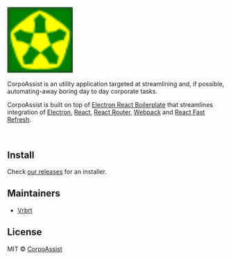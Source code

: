 <img src="assets/icon.svg" width="30%" />

<br>

<p>
  CorpoAssist is an utility application targeted at streamlining and, if possible, automating-away boring day to day corporate tasks.

CorpoAssist is built on top of <a href="https://electron-react-boilerplate.js.org/">Electron React Boilerplate</a> that streamlines integration of <a href="https://electron.atom.io/">Electron</a>, <a href="https://facebook.github.io/react/">React</a>, <a href="https://github.com/reactjs/react-router">React Router</a>, <a href="https://webpack.js.org/">Webpack</a> and <a href="https://www.npmjs.com/package/react-refresh">React Fast Refresh</a>.

</p>

<br>

## Install

Check <a href="https://github.com/vrbrt/CorpoAssist/releases/latest">our releases</a> for an installer.

## Maintainers

- [Vrbrt](https://github.com/vrbrt)

## License

MIT © [CorpoAssist](https://github.com/vrbrt/CorpoAssist)

[github-tag-url]: https://github.com/vrbrt/CorpoAssist/releases/latest
